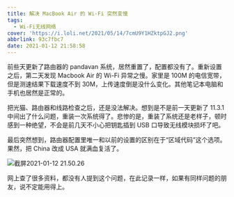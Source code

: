 ```yaml
---
title: 解决 MacBook Air 的 Wi-Fi 突然变慢
tags:
  - Wi-Fi无线网络
cover: 'https://i.loli.net/2021/05/14/7cmU9Y1HZktpGJ2.png'
abbrlink: 93c7fbc7
date: 2021-01-12 21:58:58
---
```



前些天更新了路由器的 pandavan 系统，居然重置了，配置都没有了。重新设置之后，第二天发现 Macbook Air 的 Wi-Fi 异常之慢。家里是 100M 的电信宽带，但是测速结果下载速度不到 30M，上传速度倒是没什么变化。其他笔记本电脑和手机也居然是正常的。

<!--more-->

把光猫、路由器和线路检查之后，还是没法解决。想到是不是前一天更新了 11.3.1 中间出了什么问题，重装一次系统得了。悲惨的是，重装了系统还是老样子，顿时感到一种绝望，不会是前几天不小心把钥匙插到 USB 口导致无线模块损坏了吧。

最后突然想到，路由器配置里唯一和以前的设置的区别在于“区域代码”这个选项。果然，把 China 改成 USA 就满血复活了。

![截屏2021-01-12 21.50.26](https://i.loli.net/2021/05/14/finaAsS6VmYHGDg.png)

网上查了很多资料，都没有人提到这个问题，在此记录一样，如果有同样问题的朋友，说不定能用得上。

